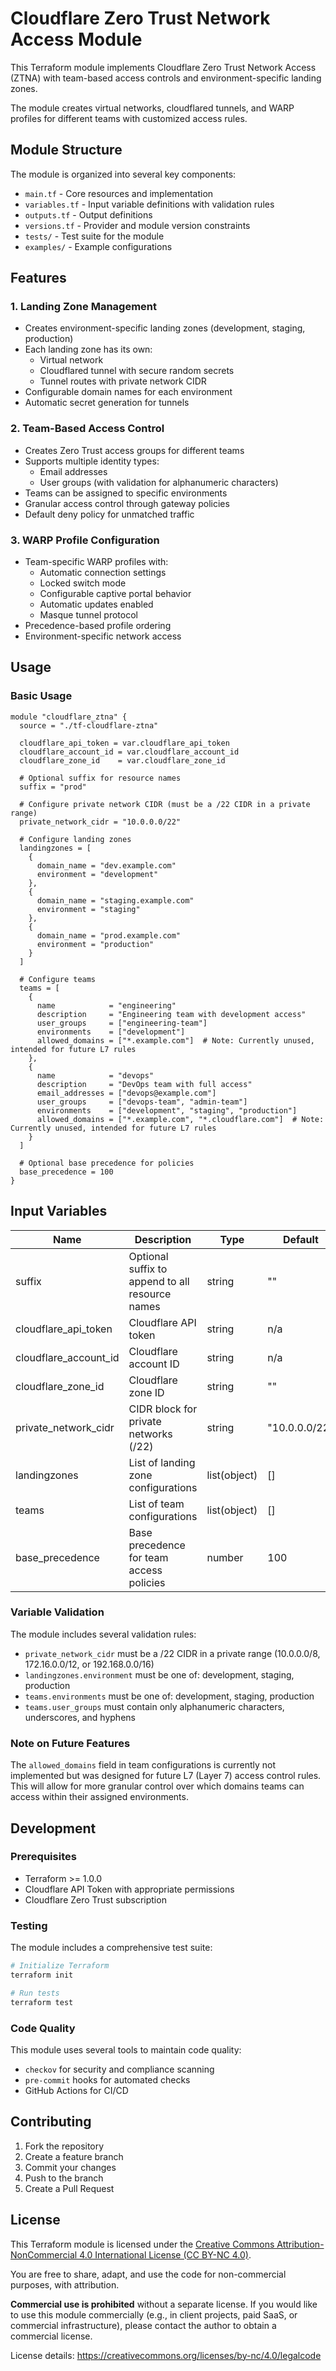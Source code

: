 # Cloudflare Zero Trust Network Access Module

This Terraform module implements Cloudflare Zero Trust Network Access (ZTNA) with team-based access controls and environment-specific landing zones.

The module creates virtual networks, cloudflared tunnels, and WARP profiles for different teams with customized access rules.

## Module Structure

The module is organized into several key components:

- `main.tf` - Core resources and implementation
- `variables.tf` - Input variable definitions with validation rules
- `outputs.tf` - Output definitions
- `versions.tf` - Provider and module version constraints
- `tests/` - Test suite for the module
- `examples/` - Example configurations

## Features

### 1. Landing Zone Management

- Creates environment-specific landing zones (development, staging, production)
- Each landing zone has its own:
  - Virtual network
  - Cloudflared tunnel with secure random secrets
  - Tunnel routes with private network CIDR
- Configurable domain names for each environment
- Automatic secret generation for tunnels

### 2. Team-Based Access Control

- Creates Zero Trust access groups for different teams
- Supports multiple identity types:
  - Email addresses
  - User groups (with validation for alphanumeric characters)
- Teams can be assigned to specific environments
- Granular access control through gateway policies
- Default deny policy for unmatched traffic

### 3. WARP Profile Configuration

- Team-specific WARP profiles with:
  - Automatic connection settings
  - Locked switch mode
  - Configurable captive portal behavior
  - Automatic updates enabled
  - Masque tunnel protocol
- Precedence-based profile ordering
- Environment-specific network access

## Usage

### Basic Usage

```hcl
module "cloudflare_ztna" {
  source = "./tf-cloudflare-ztna"
  
  cloudflare_api_token = var.cloudflare_api_token
  cloudflare_account_id = var.cloudflare_account_id
  cloudflare_zone_id    = var.cloudflare_zone_id
  
  # Optional suffix for resource names
  suffix = "prod"
  
  # Configure private network CIDR (must be a /22 CIDR in a private range)
  private_network_cidr = "10.0.0.0/22"
  
  # Configure landing zones
  landingzones = [
    {
      domain_name = "dev.example.com"
      environment = "development"
    },
    {
      domain_name = "staging.example.com"
      environment = "staging"
    },
    {
      domain_name = "prod.example.com"
      environment = "production"
    }
  ]
  
  # Configure teams
  teams = [
    {
      name            = "engineering"
      description     = "Engineering team with development access"
      user_groups     = ["engineering-team"]
      environments    = ["development"]
      allowed_domains = ["*.example.com"]  # Note: Currently unused, intended for future L7 rules
    },
    {
      name            = "devops"
      description     = "DevOps team with full access"
      email_addresses = ["devops@example.com"]
      user_groups     = ["devops-team", "admin-team"]
      environments    = ["development", "staging", "production"]
      allowed_domains = ["*.example.com", "*.cloudflare.com"]  # Note: Currently unused, intended for future L7 rules
    }
  ]

  # Optional base precedence for policies
  base_precedence = 100
}
```

## Input Variables

| Name | Description | Type | Default | Required |
|------|-------------|------|---------|----------|
| suffix | Optional suffix to append to all resource names | string | "" | no |
| cloudflare_api_token | Cloudflare API token | string | n/a | yes |
| cloudflare_account_id | Cloudflare account ID | string | n/a | yes |
| cloudflare_zone_id | Cloudflare zone ID | string | "" | no |
| private_network_cidr | CIDR block for private networks (/22) | string | "10.0.0.0/22" | no |
| landingzones | List of landing zone configurations | list(object) | [] | no |
| teams | List of team configurations | list(object) | [] | no |
| base_precedence | Base precedence for team access policies | number | 100 | no |

### Variable Validation

The module includes several validation rules:

- `private_network_cidr` must be a /22 CIDR in a private range (10.0.0.0/8, 172.16.0.0/12, or 192.168.0.0/16)
- `landingzones.environment` must be one of: development, staging, production
- `teams.environments` must be one of: development, staging, production
- `teams.user_groups` must contain only alphanumeric characters, underscores, and hyphens

### Note on Future Features

The `allowed_domains` field in team configurations is currently not implemented but was designed for future L7 (Layer 7) access control rules. This will allow for more granular control over which domains teams can access within their assigned environments.

## Development

### Prerequisites

- Terraform >= 1.0.0
- Cloudflare API Token with appropriate permissions
- Cloudflare Zero Trust subscription

### Testing

The module includes a comprehensive test suite:

```bash
# Initialize Terraform
terraform init

# Run tests
terraform test
```

### Code Quality

This module uses several tools to maintain code quality:

- `checkov` for security and compliance scanning
- `pre-commit` hooks for automated checks
- GitHub Actions for CI/CD

## Contributing

1. Fork the repository
2. Create a feature branch
3. Commit your changes
4. Push to the branch
5. Create a Pull Request

## License

This Terraform module is licensed under the [Creative Commons Attribution-NonCommercial 4.0 International License (CC BY-NC 4.0)](https://creativecommons.org/licenses/by-nc/4.0/).

You are free to share, adapt, and use the code for non-commercial purposes, with attribution.

**Commercial use is prohibited** without a separate license. If you would like to use this module commercially (e.g., in client projects, paid SaaS, or commercial infrastructure), please contact the author to obtain a commercial license.

License details: https://creativecommons.org/licenses/by-nc/4.0/legalcode 